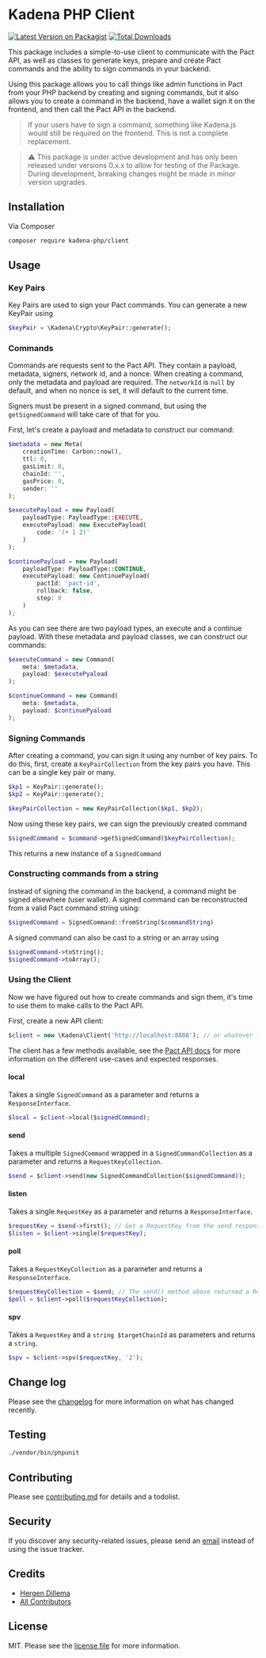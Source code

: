 # Kadena PHP Client

[![Latest Version on Packagist][ico-version]][link-packagist]
[![Total Downloads][ico-downloads]][link-downloads]

This package includes a simple-to-use client to communicate with the Pact API, as well as classes to generate keys, prepare and create Pact commands and the ability to sign commands in your backend.

Using this package allows you to call things like admin functions in Pact from your PHP backend by creating and signing commands, but it also allows you to create a command in the backend, have a wallet sign it on the frontend, and then call the Pact API in the backend.

> If your users have to sign a command, something like Kadena.js would still be required on the frontend. This is not a complete replacement.

> ⚠️ This package is under active development and has only been released under versions 0.x.x to allow for testing of the Package. During development, breaking changes might be made in minor version upgrades.

## Installation

Via Composer

``` bash
composer require kadena-php/client
```

## Usage
### Key Pairs
Key Pairs are used to sign your Pact commands. You can generate a new KeyPair using

```php
$keyPair = \Kadena\Crypto\KeyPair::generate();
```
### Commands
Commands are requests sent to the Pact API. 
They contain a payload, metadata, signers, network id, and a nonce. 
When creating a command, only the metadata and payload are required. 
The `networkId` is `null` by default, and when no nonce is set, it will default to the current time.

Signers must be present in a signed command, but using the `getSignedCommand` will take care of that for you.

First, let's create a payload and metadata to construct our command:

```php
$metadata = new Meta(
    creationTime: Carbon::now(),
    ttl: 0,
    gasLimit: 0,
    chainId: '',
    gasPrice: 0,
    sender: ''
);

$executePayload = new Payload(
    payloadType: PayloadType::EXECUTE,
    executePayload: new ExecutePayload(
        code: '(+ 1 2)'
    )
);

$continuePayload = new Payload(
    payloadType: PayloadType::CONTINUE,
    executePayload: new ContinuePayload(
        pactId: 'pact-id',
        rollback: false,
        step: 0
    )
);
```
As you can see there are two payload types, an execute and a continue payload. With these metadata and payload classes, we can construct our commands:
```php
$executeCommand = new Command(
    meta: $metadata,
    payload: $executePyaload
);

$continueCommand = new Command(
    meta: $metadata,
    payload: $continuePyaload
);
```

### Signing Commands
After creating a command, you can sign it using any number of key pairs. To do this, first, create a `KeyPairCollection` from the key pairs you have. This can be a single key pair or many.
```php
$kp1 = KeyPair::generate();
$kp2 = KeyPair::generate();

$keyPairCollection = new KeyPairCollection($kp1, $kp2);
```

Now using these key pairs, we can sign the previously created command
```php
$signedCommand = $command->getSignedCommand($keyPairCollection);
```
This returns a new instance of a `SignedCommand`

### Constructing commands from a string
Instead of signing the command in the backend, a command might be signed elsewhere (user wallet). 
A signed command can be reconstructed from a valid Pact command string using:
```php
$signedCommand = SignedCommand::fromString($commandString)
```
A signed command can also be cast to a string or an array using
```php
$signedCommand->toString();
$signedCommand->toArray();
```

### Using the Client
Now we have figured out how to create commands and sign them, it's time to use them to make calls to the Pact API.

First, create a new API client:

```php
$client = new \Kadena\Client('http://localhost:8888'); // or whatever local config you have
```
The client has a few methods available, 
see the [Pact API docs](https://api.chainweb.com/openapi/pact.html#tag/endpoint-local) for more information on the different use-cases
and expected responses.
#### local
Takes a single `SignedCommand` as a parameter and returns a `ResponseInterface`.
```php
$local = $client->local($signedCommand);
```
#### send
Takes a multiple `SignedCommand` wrapped in a `SignedCommandCollection` as a parameter and returns a `RequestKeyCollection`.
```php
$send = $client->send(new SignedCommandCollection($signedCommand));
```
#### listen
Takes a single `RequestKey` as a parameter and returns a `ResponseInterface`.
```php
$requestKey = $send->first(); // Get a RequestKey from the send response above
$listen = $client->single($requestKey);
```
#### poll
Takes a `RequestKeyCollection` as a parameter and returns a `ResponseInterface`.
```php
$requestKeyCollection = $send; // The send() method above returned a RequestKeyCollection
$poll = $client->poll($requestKeyCollection);
```
#### spv
Takes a `RequestKey` and a `string $targetChainId` as parameters and returns a `string`.
```php
$spv = $client->spv($requestKey, '2');
```


## Change log

Please see the [changelog](changelog.md) for more information on what has changed recently.

## Testing

``` bash
./vendor/bin/phpunit
```

## Contributing

Please see [contributing.md](contributing.md) for details and a todolist.

## Security

If you discover any security-related issues, please send an [email](mailto:hergen.dillema@gmail.com) instead of using the issue tracker.

## Credits

- [Hergen Dillema][link-author]
- [All Contributors][link-contributors]

## License

MIT. Please see the [license file](license.md) for more information.

[ico-version]: https://img.shields.io/packagist/v/hergend/kadena-php.svg?style=flat-square
[ico-downloads]: https://img.shields.io/packagist/dt/hergend/kadena-php.svg?style=flat-square

[link-packagist]: https://packagist.org/packages/hergend/kadena-php
[link-downloads]: https://packagist.org/packages/hergend/kadena-php
[link-author]: https://github.com/hergend
[link-contributors]: ../../contributors

